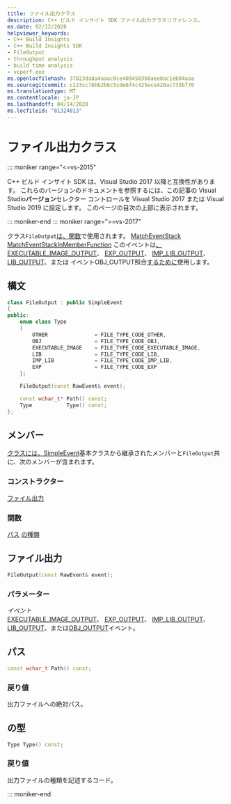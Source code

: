 ```yaml
---
title: ファイル出力クラス
description: C++ ビルド インサイト SDK ファイル出力クラスリファレンス。
ms.date: 02/12/2020
helpviewer_keywords:
- C++ Build Insights
- C++ Build Insights SDK
- FileOutput
- throughput analysis
- build time analysis
- vcperf.exe
ms.openlocfilehash: 37823da8a4aaac0ce4094583b8aee8ac1eb04aaa
ms.sourcegitcommit: c123cc76bb2b6c5cde6f4c425ece420ac733bf70
ms.translationtype: MT
ms.contentlocale: ja-JP
ms.lasthandoff: 04/14/2020
ms.locfileid: "81324813"
---
```

# <a name="fileoutput-class"></a>ファイル出力クラス

::: moniker range="<=vs-2015"

C++ ビルド インサイト SDK は、Visual Studio 2017 以降と互換性があります。 これらのバージョンのドキュメントを参照するには、この記事の Visual Studio**バージョン**セレクター コントロールを Visual Studio 2017 または Visual Studio 2019 に設定します。 このページの目次の上部に表示されます。

::: moniker-end
::: moniker range=">=vs-2017"

クラス`FileOutput`[は、](../functions/match-event-in-member-function.md)[関数](../functions/match-event.md)で使用されます。 [MatchEventStack](../functions/match-event-stack.md) [MatchEventStackInMemberFunction](../functions/match-event-stack-in-member-function.md) このイベントは[、EXECUTABLE_IMAGE_OUTPUT](../event-table.md#executable-image-output)、 [EXP_OUTPUT](../event-table.md#exp-output)、 [IMP_LIB_OUTPUT](../event-table.md#imp-lib-output)、 [LIB_OUTPUT](../event-table.md#lib-output)、または イベントOBJ_OUTPUT照合[するために](../event-table.md#obj-output)使用します。

## <a name="syntax"></a>構文

```cpp
class FileOutput : public SimpleEvent
{
public:
    enum class Type
    {
        OTHER               = FILE_TYPE_CODE_OTHER,
        OBJ                 = FILE_TYPE_CODE_OBJ,
        EXECUTABLE_IMAGE    = FILE_TYPE_CODE_EXECUTABLE_IMAGE,
        LIB                 = FILE_TYPE_CODE_LIB,
        IMP_LIB             = FILE_TYPE_CODE_IMP_LIB,
        EXP                 = FILE_TYPE_CODE_EXP
    };

    FileOutput(const RawEvent& event);

    const wchar_t* Path() const;
    Type           Type() const;
};
```

## <a name="members"></a>メンバー

[クラスには、SimpleEvent](simple-event.md)基本クラスから継承されたメンバーと`FileOutput`共に、次のメンバーが含まれます。

### <a name="constructors"></a>コンストラクター

[ファイル出力](#file-output)

### <a name="functions"></a>関数

[パス](#path)
[の種類](#type)

## <a name="fileoutput"></a><a name="file-output"></a>ファイル出力

```cpp
FileOutput(const RawEvent& event);
```

### <a name="parameters"></a>パラメーター

*イベント*\
[EXECUTABLE_IMAGE_OUTPUT](../event-table.md#executable-image-output)、 [EXP_OUTPUT](../event-table.md#exp-output)、 [IMP_LIB_OUTPUT](../event-table.md#imp-lib-output)、 [LIB_OUTPUT](../event-table.md#lib-output)、または[OBJ_OUTPUT](../event-table.md#obj-output)イベント。

## <a name="path"></a><a name="path"></a>パス

```cpp
const wchar_t Path() const;
```

### <a name="return-value"></a>戻り値

出力ファイルへの絶対パス。

## <a name="type"></a><a name="type"></a> の型

```cpp
Type Type() const;
```

### <a name="return-value"></a>戻り値

出力ファイルの種類を記述するコード。

::: moniker-end
